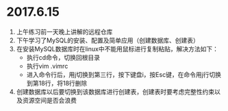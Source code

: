 # 2017.6.15
1. 上午练习前一天晚上讲解的远程仓库
2. 下午学习了MySQL的安装、配置及简单应用（创建数据库、创建表）
3. 在安装MySQL数据库时在linux中不能用鼠标进行复制粘贴，解决方法如下：
   * 执行cd命令，切换回根目录
   * 执行vim .vimrc
   * 进入命令行后，用j切换到第三行，按下键盘i，按Esc键，在命令用j行切换到第18行，将18行删除
4. 创建数据库以后要切换到该数据库进行创建表，创建表时要考虑完整性约束以及资源空间是否会浪费
